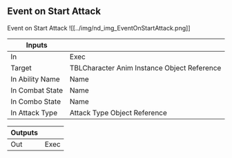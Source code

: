 ## Event on Start Attack
Event on Start Attack
![[../img/nd_img_EventOnStartAttack.png]]

|Inputs||
|--|--|
| In | Exec |
| Target | TBLCharacter Anim Instance Object Reference |
| In Ability Name | Name |
| In Combat State | Name |
| In Combo State | Name |
| In Attack Type | Attack Type Object Reference |

|Outputs||
|--|--|
| Out | Exec |
